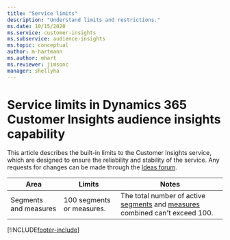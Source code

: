 ```yaml
---
title: "Service limits"
description: "Understand limits and restrictions."
ms.date: 10/15/2020
ms.service: customer-insights
ms.subservice: audience-insights 
ms.topic: conceptual
author: m-hartmann
ms.author: mhart
ms.reviewer: jimsonc
manager: shellyha
---
```


# Service limits in Dynamics 365 Customer Insights audience insights capability

This article describes the built-in limits to the Customer Insights service, which are designed to ensure the reliability and stability of the service. Any requests for changes can be made through the [Ideas forum](https://go.microsoft.com/fwlink/?linkid=2074172). 
 
| Area  | Limits  | Notes |
|-------------|---------------------------------------------------------------------|---------------------------------------------------------------------|
| Segments and measures | 100 segments or measures. | The total number of active [segments](segments.md) and [measures](measures.md) combined can't exceed 100.  |


[!INCLUDE[footer-include](../includes/footer-banner.md)]